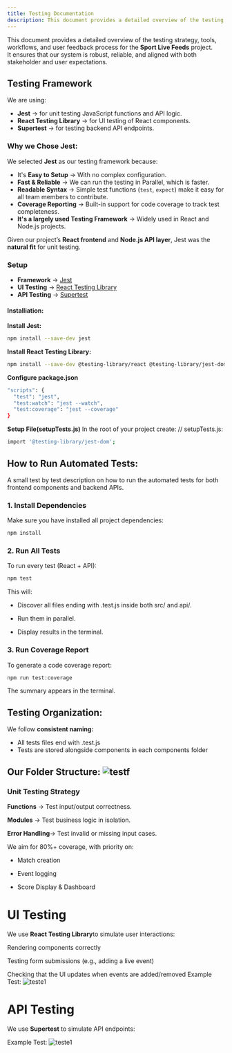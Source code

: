 ```yaml
---
title: Testing Documentation
description: This document provides a detailed overview of the testing strategy, tools, workflows, and user feedback process for the Sport Live Feeds project.  
---
```


This document provides a detailed overview of the testing strategy, tools, workflows, and user feedback process for the **Sport Live Feeds** project.  
It ensures that our system is robust, reliable, and aligned with both stakeholder and user expectations.

## Testing Framework

We are using:

- **Jest** → for unit testing JavaScript functions and API logic. 
- **React Testing Library** → for UI testing of React components.  
- **Supertest** → for testing backend API endpoints. 

### Why we Chose Jest:

We selected **Jest** as our testing framework because:  

- It's  **Easy to Setup** → With no complex configuration.  
-  **Fast & Reliable** → We can run the testing in Parallel, which is faster.
-  **Readable Syntax** → Simple test functions (`test`, `expect`) make it easy for all team members to contribute.  
-  **Coverage Reporting** → Built-in support for code coverage to track test completeness.  
- **It's a largely used Testing Framework** → Widely used in React and Node.js projects.

Given our project’s **React frontend** and **Node.js API layer**, Jest was the **natural fit** for unit testing.  

### Setup
- **Framework** → [Jest](https://jestjs.io/)  
- **UI Testing** → [React Testing Library](https://testing-library.com/docs/react-testing-library/intro/) 
- **API Testing** → [Supertest](https://github.com/ladjs/supertest)  

#### Installiation:
**Install Jest:**
```bash
npm install --save-dev jest
```
**Install React Testing Library:**
```bash
npm install --save-dev @testing-library/react @testing-library/jest-dom

```
**Configure package.json**
```bash
"scripts": {
  "test": "jest",
  "test:watch": "jest --watch",
  "test:coverage": "jest --coverage"
}

```
**Setup File(setupTests.js)**
In the root of your project create:
// setupTests.js:
```bash
import '@testing-library/jest-dom'; 
```
## How to Run Automated Tests:
A small test by test description on how to run the automated tests for both frontend components and backend APIs. 
### 1. Install Dependencies
Make sure you have installed all project dependencies:
```bash
npm install
```
### 2. Run All Tests

To run every test (React + API):
```bash
npm test
```
This will:

- Discover all files ending with .test.js inside both src/ and api/.

- Run them in parallel.

- Display results in the terminal.

### 3. Run Coverage Report

To generate a code coverage report:
```bash
npm run test:coverage
```
The summary appears in the terminal.

## Testing Organization:
We follow **consistent naming:**
- All tests files end with .test.js
- Tests are stored alongside components in each components folder

Our Folder Structure:
 ![testf](/diagrams/testf.png)
---
### Unit Testing Strategy
**Functions** → Test input/output correctness.

**Modules** → Test business logic in isolation.

**Error Handling**→ Test invalid or missing input cases.

We aim for 80%+ coverage, with priority on:

- Match creation

- Event logging

- Score Display & Dashboard


# UI Testing

We use **React Testing Library**to simulate user interactions:

Rendering components correctly

Testing form submissions (e.g., adding a live event)

Checking that the UI updates when events are added/removed
Example Test:
![teste1](/diagrams/teste1.png)

# API Testing

We use **Supertest** to simulate API endpoints:


Example Test:
![teste1](/diagrams/teste1.png)






